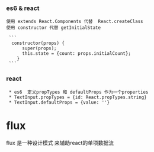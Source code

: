 ### es6 & react

    使用 extends React.Components 代替  React.createClass
    使用 constructor 代替 getInitialState

     ```
      constructor(props) {
          super(props);
          this.state = {count: props.initialCount};
        }
     ```
### react
     * es6  定义propTypes 和 defaultProps 作为一个properties
     * TextInput.propTypes = {id: React.propTypes.string}
     * TextInput.defaultProps = {value: ''}


# flux
flux 是一种设计模式 来辅助react的单项数据流







